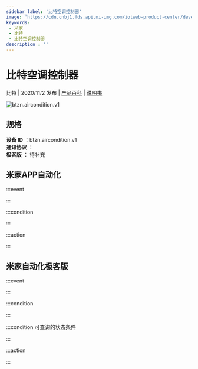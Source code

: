 ```yaml
---
sidebar_label: '比特空调控制器'
image: 'https://cdn.cnbj1.fds.api.mi-img.com/iotweb-product-center/developer_16031620398932I3FSAe5.png?GalaxyAccessKeyId=AKVGLQWBOVIRQ3XLEW&Expires=9223372036854775807&Signature=uKRaEfqnF1ml4my8nZQ/ZafYJrg='
keywords: 
 - 米家
 - 比特
 - 比特空调控制器
description : ''
---
```

# 比特空调控制器

比特 | 2020/11/2 发布 | [产品百科](https://home.mi.com/webapp/content/baike/product/index.html?model=btzn.aircondition.v1/) | [说明书](https://home.mi.com/views/introduction.html?model=btzn.aircondition.v1&region=cn)

![btzn.aircondition.v1](https://cdn.cnbj1.fds.api.mi-img.com/iotweb-product-center/developer_16031620398932I3FSAe5.png?GalaxyAccessKeyId=AKVGLQWBOVIRQ3XLEW&Expires=9223372036854775807&Signature=uKRaEfqnF1ml4my8nZQ/ZafYJrg=)

## 规格  
> 
**设备 ID** ：btzn.aircondition.v1  
**通讯协议** ：  
**极客版**  ： 待补充 


## 米家APP自动化  

:::event  

:::

:::condition  

:::

:::action   

:::

## 米家自动化极客版  

:::event  

:::

:::condition  

:::

:::condition 可查询的状态条件  

:::

:::action  

:::

        
